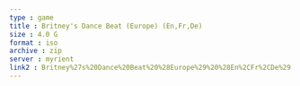 ```yaml
---
type : game
title : Britney's Dance Beat (Europe) (En,Fr,De)
size : 4.0 G
format : iso
archive : zip
server : myrient
link2 : Britney%27s%20Dance%20Beat%20%28Europe%29%20%28En%2CFr%2CDe%29
---
```

